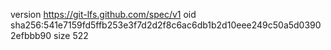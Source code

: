 version https://git-lfs.github.com/spec/v1
oid sha256:541e7159fd5ffb253e3f7d2d2f8c6ac6db1b2d10eee249c50a5d03902efbbb90
size 522
